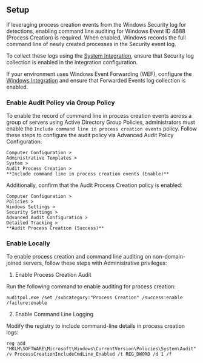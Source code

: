 ## Setup

If leveraging process creation events from the Windows Security log for detections, enabling command line auditing for Windows Event ID 4688 (Process Creation) is required. When enabled, Windows records the full command line of newly created processes in the Security event log.

To collect these logs using the [System Integration](https://www.elastic.co/guide/en/integrations/current/system.html), ensure that Security log collection is enabled in the integration configuration.

If your environment uses Windows Event Forwarding (WEF), configure the [Windows Integration](https://www.elastic.co/guide/en/integrations/current/windows.html) and ensure that Forwarded Events log collection is enabled.

### Enable Audit Policy via Group Policy

To enable the record of command line in process creation events across a group of servers using Active Directory Group Policies, administrators must enable the `Include command line in process creation events` policy. Follow these steps to configure the audit policy via Advanced Audit Policy Configuration:

```
Computer Configuration > 
Administrative Templates > 
System > 
Audit Process Creation >
**Include command line in process creation events (Enable)**
```

Additionally, confirm that the Audit Process Creation policy is enabled:

```
Computer Configuration >
Policies >
Windows Settings >
Security Settings >
Advanced Audit Configuration >
Detailed Tracking >
**Audit Process Creation (Success)**
```

### Enable Locally

To enable process creation and command line auditing on non-domain-joined servers, follow these steps with Administrative privileges:

1. Enable Process Creation Audit

Run the following command to enable auditing for process creation:
```
auditpol.exe /set /subcategory:"Process Creation" /success:enable /failure:enable
```


2. Enable Command Line Logging

Modify the registry to include command-line details in process creation logs:
```
reg add "HKLM\SOFTWARE\Microsoft\Windows\CurrentVersion\Policies\System\Audit" /v ProcessCreationIncludeCmdLine_Enabled /t REG_DWORD /d 1 /f  
```
